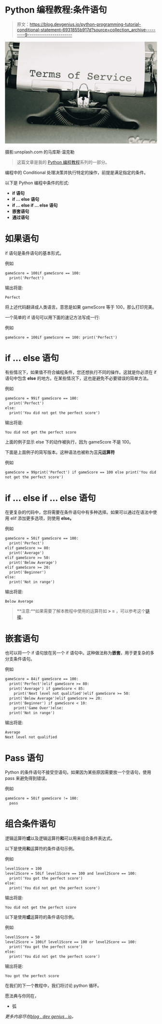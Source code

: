 # Python 编程教程:条件语句

> 原文：<https://blog.devgenius.io/python-programming-tutorial-conditional-statement-6931855b917d?source=collection_archive---------9----------------------->

![](img/851b4bef692d272414525395dedfd12d.png)

摄影:unsplash.com 的马库斯·温克勒

> 这篇文章是我的 [Python 编程教程](https://arc-sosangyo.medium.com/list/introduction-to-python-programming-80e79264dcad)系列的一部分。

编程中的 Conditional 处理决策并执行特定的操作，前提是满足指定的条件。

以下是 Python 编程中条件的形式:

*   **if 语句**
*   **if … else 语句**
*   **if … else if … else 语句**
*   **嵌套语句**
*   **通过语句**

# 如果语句

if 语句是条件语句的基本形式。

例如

```
gameScore = 100if gameScore == 100:
  print('Perfect')
```

输出将是:

```
Perfect
```

将上述代码翻译成人类语言。意思是如果 gameScore 等于 100，那么打印完美。

一个简单的 if 语句可以用下面的速记方法写成一行:

例如

```
gameScore = 100if gameScore == 100: print('Perfect')
```

# if … else 语句

有些情况下，如果值不符合编程条件，您还想执行不同的操作。这就是你必须在 if 语句中包含 **else** 的地方。在某些情况下，这也是避免不必要错误的简单方法。

例如

```
gameScore = 99if gameScore == 100:
  print('Perfect')
else:
  print('You did not get the perfect score')
```

输出将是:

```
You did not get the perfect score
```

上面的例子显示 else 下的动作被执行，因为 gameScore 不是 100。

下面是上面例子的简写版本。这种语法也被称为**三元运算符**

例如

```
gameScore = 99print('Perfect') if gameScore == 100 else print('You did not get the perfect score')
```

# if … else if … else 语句

在更复杂的代码中，您将需要在条件语句中有多种选择。如果可以通过在语法中使用 elif 添加更多选项，则使用 **else。**

例如

```
gameScore = 50if gameScore == 100:
  print('Perfect')
elif gameScore >= 80:
  print('Average')
elif gameScore >= 50:
  print('Below Average')
elif gameScore >= 20:
  print('Beginner')
else:
  print('Not in range')
```

输出将是:

```
Below Average
```

> **注意:**如果需要了解本教程中使用的运算符如 **> =** ，可以参考这个[链接](https://arc-sosangyo.medium.com/python-programming-tutorial-basic-operators-d34693dc4404)。

# 嵌套语句

也可以将一个 if 语句放在另一个 if 语句中。这种做法称为**嵌套**，用于更复杂的多分支条件语句。

例如

```
gameScore = 84if gameScore == 100:
  print('Perfect')elif gameScore >= 80:
  print('Average') if gameScore < 85:
    print('Next level not qualified')elif gameScore >= 50:
  print('Below Average')elif gameScore >= 20:
  print('Beginner') if gameScore < 10:
    print('Game Over')else:
  print('Not in range')
```

输出将是:

```
Average
Next level not qualified
```

# Pass 语句

Python 的条件语句不接受空语句。如果因为某些原因需要放一个空语句，使用 pass 来避免得到错误。

例如

```
gameScore = 50if gameScore != 100:
  pass
```

# 组合条件语句

逻辑运算符**或**以及逻辑运算符**和**可以用来组合条件表达式。

以下是使用**和**运算符的条件语句示例。

例如

```
level1Score = 100
level2Score = 50if level1Score == 100 and level2Score == 100:
  print('You got the perfect score')
else:
  print('You did not get the perfect score')
```

输出将是:

```
You did not get the perfect score
```

以下是使用**或**运算符的条件语句示例。

例如

```
level1Score = 50
level2Score = 100if level1Score == 100 or level2Score == 100:
  print('You got the perfect score')
else:
  print('You did not get the perfect score')
```

输出将是:

```
You got the perfect score
```

在我们的下一个教程中，我们将讨论 python 循环。

愿法典与你同在，

*   弧

*更多内容尽在*[*blog . dev genius . io*](http://blog.devgenius.io)*。*